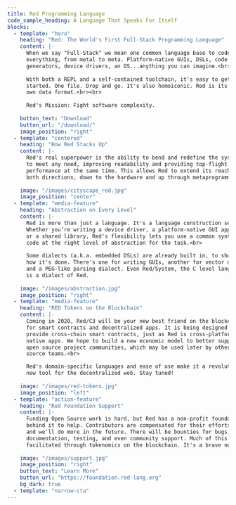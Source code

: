 ```yaml
---
title: Red Programming Language
code_sample_heading: A Language That Speaks For Itself
blocks:
  - template: "hero"
    heading: "Red: The World's First Full-Stack Programming Language"
    content: |-
      When we say "Full-Stack" we mean one common language base to code
      everything, from metal to meta. Platform-native GUIs, DSLs, code
      generators, device drivers, an OS...anything you can imagine.<br><br>
            
      With both a REPL and a self-contained toolchain, it's easy to get
      started. One file. Drop and go. It's also homoiconic. Red is its
      own data format.<br><br>
        
      Red's Mission: Fight software complexity.
        
    button_text: "Download"
    button_url: "/download/"
    image_position: "right"
  - template: "centered"
    heading: "How Red Stacks Up"
    content: |-
      Red's real superpower is the ability to bend and redefine the system
      to meet any need, improving readability and providing top-flight
      performance at the same time. This allows Red to extend its reach in
      both directions, down to the hardware and up through metaprogramming.
      
    image: "/images/cityscape_red.jpg"
    image_position: "center"
  - template: "media-feature"
    heading: "Abstraction on Every Level"
    content: |-
      Red is more than just a language. It's a language construction set.
      Whether you’re writing a device driver, a platform-native GUI application,
      or a shared library, Red's flexibility lets you use a common syntax to
      code at the right level of abstraction for the task.<br>
      
      Some dialects (a.k.a. embedded DSLs) are already built in, to show you
      how it's done. There's one for writing GUIs, another for vector drawing,
      and a PEG-like parsing dialect. Even Red/System, the C level language
      is a dialect of Red.
      
    image: "/images/abstraction.jpg"
    image_position: "right"
  - template: "media-feature"
    heading: "RED Tokens on the Blockchain"
    content: |-
      Coming in 2020, Red/C3 will be your new best friend on the blockchain
      for smart contracts and decentralized apps. It is being designed to 
      provide cross-chain smart contracts, just as Red is cross-platform for
      native apps. We hope to build a new economic model to better support
      open source project communities, which may be used later by other open
      source teams.<br>

      Red's domain-specific languages and ease of use make it a revolutionary
      new tool for the decentralized web. Stay tuned!
      
    image: "/images/red-tokens.jpg"
    image_position: "left"
  - template: "action-feature"
    heading: "Red Foundation Support"
    content: |-
      Funding Open Source work is hard, but Red has a non-profit foundation
      behind it to help. Contributors are compensated for their efforts today,
      and we'll do more in the future. There will be bounties for bugs, 
      documentation, testing, and even community support. Much of this will be
      facilitated through tokenomics on the blockchain. It's a brave new world.
      
    image: "/images/support.jpg"
    image_position: "right"
    button_text: "Learn More"
    button_url: "https://foundation.red-lang.org"
    bg_dark: true
  - template: "narrow-cta"
---
```


